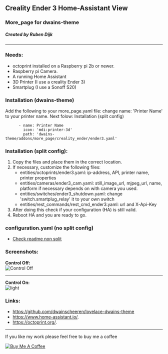 ## Creality Ender 3 Home-Assistant View 
### More_page for dwains-theme
##### Created by Ruben Dijk
---
### Needs:
* octoprint installed on a Raspberry pi 2b or newer.
* Raspberry pi Camera.
* A running Home Assistant
* 3D Printer (I use a creality Ender 3)
* Smartplug (I use a Sonoff S20)

### Installation (dwains-theme)
Add the following to your more_page.yaml file:
change name: 'Printer Name' to your printer name.
Next folow: Installation (split config)

````
      - name: Printer Name
        icon: 'mdi:printer-3d'
        path: 'dwains-theme/addons/more_page/creality_ender/ender3.yaml'
````

### Installation (split config): 
  
1.  Copy the files and place them in the correct location.
2.  If necessary, customize the following files:
    * entities/octoprints/ender3.yaml: ip-address, API, printer name, printer properties
    * entities/cameras/ender3_cam.yaml: still_image_url, mjpeg_url, name, platform if necessary depends on with camera you used.
    * entities/switches/ender3_shutdown.yaml: change 'switch.smartplug_relay' it to your own switch
    * entities/rest_commands/rest_cmd_ender3.yaml: url and X-Api-Key
3.  After doing this check if your configuration (HA) is still valid. 
4.  Reboot HA and you are ready to go.

### configuration.yaml (no split config)
* [Check readme non split](https://github.com/RubenDijk/ender3-home-assistant/blob/master/readme_non_split.md/)

### Screenshots:

**Control Off:**<br>
![Control Off](https://github.com/RubenDijk/ender3-home-assistant/blob/master/view%20control%20off.png "Control Off")

---

**Control On:**<br>
![light](https://github.com/RubenDijk/ender3-home-assistant/blob/master/view%20control%20on.png "Control On")

### Links:
* https://github.com/dwainscheeren/lovelace-dwains-theme
* https://www.home-assistant.io/.
* https://octoprint.org/.

---

If you like my work please feel free to buy me a coffee

<a href="https://www.buymeacoffee.com/RubenDijk" target="_blank"><img src="https://www.buymeacoffee.com/assets/img/custom_images/white_img.png" alt="Buy Me A Coffee"></a>
